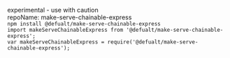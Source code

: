 experimental - use with caution  
repoName: make-serve-chainable-express  
`npm install @defualt/make-serve-chainable-express`  
`import makeServeChainableExpress from '@defualt/make-serve-chainable-express';`  
`var makeServeChainableExpress = require('@defualt/make-serve-chainable-express');`  
